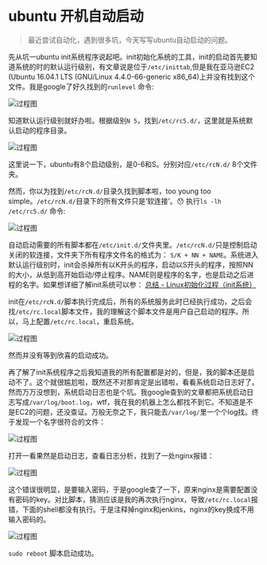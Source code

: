 # ubuntu 开机自动启动

> 最近尝试自动化，遇到很多坑，今天写写ubuntu自动启动的问题。

先从坑一ubuntu init系统程序说起吧。init初始化系统的工具，init的启动首先要知道系统的时的默认运行级别，有文章说是位于`/etc/inittab`,但是我在亚马逊EC2 (Ubuntu 16.04.1 LTS (GNU/Linux 4.4.0-66-generic x86_64)上并没有找到这个文件。我是google了好久找到的`runlevel`	命令:

![过程图](/static/img/ubuntu-boot/001.jpg)

知道默认运行级别就好办啦。根据级别`N 5`，找到`/etc/rc5.d/`，这里就是系统默认启动的程序目录。

![过程图](/static/img/ubuntu-boot/002.jpg)

这里说一下，ubuntu有8个启动级别，是0-6和S。分别对应`/etc/rcN.d/` 8个文件夹。

然而，你以为找到`/etc/rcN.d/`目录久找到脚本啦，too young too simple。`/etc/rcN.d/`目录下的所有文件只是‘软连接’。😯
执行`ls -lh /etc/rc5.d/` 命令:

![过程图](/static/img/ubuntu-boot/003.jpg)

自动启动需要的所有脚本都在`/etc/init.d/`文件夹里。`/etc/rcN.d/`只是控制启动关闭的软连接，文件夹下所有程序文件名的格式为： `S/K + NN + NAME`。系统进入默认运行级别时，init会杀掉所有以K开头的程序，启动以S开头的程序，按照NN的大小，从低到高开始启动/停止程序。NAME则是程序的名字，也是启动之后进程的名字。如果想详细了解init系统可以参： [总结 - Linux初始化过程（init系统）](http://monklof.com/post/14/)

init在`/etc/rcN.d/`脚本执行完成后，所有的系统服务此时已经执行成功，之后会找`/etc/rc.local`脚本文件，我的理解这个脚本文件是用户自己启动的程序。所以，马上配置`/etc/rc.local`，重启系统。

![过程图](/static/img/ubuntu-boot/004.jpg)

然而并没有等到欣喜的启动成功。

再了解了init系统程序之后我知道我的所有配置都是对的，但是，我的脚本还是启动不了。这个就很尴尬啦，既然还不对那肯定是出错啦，看看系统启动日志好了。然而万万没想到，系统启动日志也是个坑。我google查到的文章都把系统启动日志写成`/var/log/boot.log`，wtf，我在我的机器上怎么都找不到它。不知道是不是EC2的问题，还没查证。万般无奈之下，我只能去`/var/log/`里一个个log找。终于发现一个名字很符合的文件：

![过程图](/static/img/ubuntu-boot/005.jpg)

打开一看果然是启动日志，查看日志分析，找到了一处nginx报错：

![过程图](/static/img/ubuntu-boot/006.jpg)

这个错误很明显，是要输入密码，于是google查了一下，原来nginx是需要配置没有密码的key。对比脚本，猜测应该是我的再次执行nginx，导致`/etc/rc.local`报错，下面的shell都没有执行。于是注释掉nginx和jenkins，nginx的key换成不用输入密码的。

![过程图](/static/img/ubuntu-boot/007.jpg)

`sudo reboot` 脚本启动成功。




